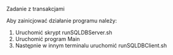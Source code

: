 Zadanie z transakcjami

Aby zainicjować działanie programu należy:
1. Uruchomić skrypt runSQLDBServer.sh
2. Uruchomić program Main
3. Następnie w innym terminalu uruchomić runSQLDBClient.sh
